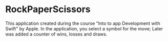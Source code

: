 # RockPaperScissors

This application created during the course "Into to app Development with Swift" by Apple.
In the application, you select a symbol for the move; Later was added a counter of wins, losses and draws.
